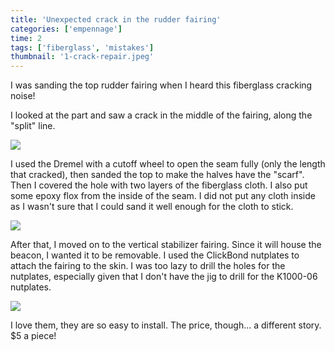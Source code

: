 ```yaml
---
title: 'Unexpected crack in the rudder fairing'
categories: ['empennage']
time: 2
tags: ['fiberglass', 'mistakes']
thumbnail: '1-crack-repair.jpeg'
---
```


I was sanding the top rudder fairing when I heard this fiberglass cracking noise!

<!-- more -->

I looked at the part and saw a crack in the middle of the fairing, along the "split" line.

![](0-crack-in-the-part.jpeg)

I used the Dremel with a cutoff wheel to open the seam fully (only the length that cracked), then sanded the top to make the halves have the "scarf". Then I covered the hole with two layers of the fiberglass cloth. I also put some epoxy flox from the inside of the seam. I did not put any cloth inside as I wasn't sure that I could sand it well enough for the cloth to stick.

![](1-crack-repair.jpeg)

After that, I moved on to the vertical stabilizer fairing. Since it will house the beacon, I wanted it to be removable. I used the ClickBond nutplates to attach the fairing to the skin. I was too lazy to drill the holes for the nutplates, especially given that I don't have the jig to drill for the K1000-06 nutplates.

![](2-clickbond-nutplates.jpeg)

I love them, they are so easy to install. The price, though... a different story. $5 a piece!
